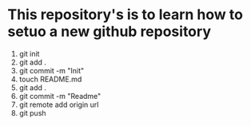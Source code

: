 <h1>
    This repository's is to learn how to setuo a new github repository
</h1>

<ol>
    <li>
        git init
    </li>
    <li>
        git add .
    </li>
    <li>
        git commit -m "Init"
    </li>
    <li>
        touch README.md
    </li>
    <li>
        git add .
    </li>
    <li>
        git commit -m "Readme"
    </li>
    <li>
        git remote add origin url
    </li>
    <li>
        git push
    </li>
</ol>
